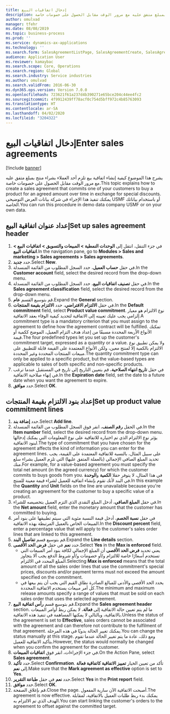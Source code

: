 ```yaml
---
title: إدخال اتفاقيات البيع
description: يشرح هذا الموضوع كيفية إنشاء اتفاقية بيع تلزم أحد العملاء بشراء منتج بمبلغ متفق عليه مع مرور الوقت مقابل الحصول على خصومات خاصة.
author: omulvad
manager: tfehr
ms.date: 08/08/2019
ms.topic: business-process
ms.prod: ''
ms.service: dynamics-ax-applications
ms.technology: ''
ms.search.form: SalesAgreementListPage, SalesAgreementCreate, SalesAgreement, InventItemIdLookupSimple, AgreementConfirmRunForm, SrsReportViewerForm
audience: Application User
ms.reviewer: kamaybac
ms.search.scope: Core, Operations
ms.search.region: Global
ms.search.industry: Service industries
ms.author: omulvad
ms.search.validFrom: 2016-06-30
ms.dyn365.ops.version: Version 7.0.0
ms.openlocfilehash: 723621f61a237d4b390271e65bce204c44ee4fc2
ms.sourcegitcommit: 4f9912439ff78acf0c754d5bff972c4b85763093
ms.translationtype: HT
ms.contentlocale: ar-SA
ms.lasthandoff: 04/02/2020
ms.locfileid: "3204322"
---
```

# <a name="enter-sales-agreements"></a><span data-ttu-id="f066d-103">إدخال اتفاقيات البيع</span><span class="sxs-lookup"><span data-stu-id="f066d-103">Enter sales agreements</span></span>

[!include [banner](../../includes/banner.md)]

<span data-ttu-id="f066d-104">يشرح هذا الموضوع كيفية إنشاء اتفاقية بيع تلزم أحد العملاء بشراء منتج بمبلغ متفق عليه مع مرور الوقت مقابل الحصول على خصومات خاصة.</span><span class="sxs-lookup"><span data-stu-id="f066d-104">This topic explains how to create a sales agreement that commits one of your customers to buy a product for an agreed amount over time in exchange for special discounts.</span></span> <span data-ttu-id="f066d-105">يمكنك تنفيذ هذا الإجراء في شركة بيانات العرض التوضيحي USMF أو باستخدام بياناتك الخاصة.</span><span class="sxs-lookup"><span data-stu-id="f066d-105">You can run this procedure in demo data company USMF or on your own data.</span></span>


## <a name="set-up-sales-agreement-header"></a><span data-ttu-id="f066d-106">إعداد عنوان اتفاقية البيع</span><span class="sxs-lookup"><span data-stu-id="f066d-106">Set up sales agreement header</span></span>
1. <span data-ttu-id="f066d-107">في جزء التنقل، انتقل إلى **الوحدات النمطية > المبيعات والتسويق > اتفاقيات البيع > اتفاقيات البيع**.</span><span class="sxs-lookup"><span data-stu-id="f066d-107">In the navigation pane, go to **Modules > Sales and marketing > Sales agreements > Sales agreements**.</span></span>
2. <span data-ttu-id="f066d-108">حدد **جديد**.</span><span class="sxs-lookup"><span data-stu-id="f066d-108">Select **New**.</span></span>
3. <span data-ttu-id="f066d-109">في حقل **حساب العميل**، حدد السجل المطلوب من القائمة المنسدلة.</span><span class="sxs-lookup"><span data-stu-id="f066d-109">In the **Customer account** field, select the desired record from the drop-down menu.</span></span>
4. <span data-ttu-id="f066d-110">في حقل **تصنيف اتفاقيات البيع‬**، حدد السجل المطلوب من القائمة المنسدلة.</span><span class="sxs-lookup"><span data-stu-id="f066d-110">In the **Sales agreement classification** field, select the desired record from the drop-down menu.</span></span>
5. <span data-ttu-id="f066d-111">قم بتوسيع القسم **عام**.</span><span class="sxs-lookup"><span data-stu-id="f066d-111">Expand the **General** section.</span></span>
6. <span data-ttu-id="f066d-112">في حقل **الالتزام الافتراضي**، حدد **الالتزام بقيمة المنتجات**.</span><span class="sxs-lookup"><span data-stu-id="f066d-112">In the **Default commitment** field, select **Product value commitment**.</span></span> <span data-ttu-id="f066d-113">نوع الالتزام هو معيار إلزامي يجب عليك تعيينه إلى الاتفاقية لتحديد كيفية الوفاء بعقد الاتفاقية.</span><span class="sxs-lookup"><span data-stu-id="f066d-113">A commitment type is a mandatory criterion that you must assign to the agreement to define how the agreement contract will be fulfilled.</span></span> <span data-ttu-id="f066d-114">تمكنك الأنواع الاًربعة المحددة مسبقًا من إعداد هدف التزام العميل، الموضح ككمية أو قيمة.</span><span class="sxs-lookup"><span data-stu-id="f066d-114">The four predefined types let you set up the customer's commitment target, expressed as a quantity or a value.</span></span> <span data-ttu-id="f066d-115">ولا يمكن تطبيق نوع الالتزام بالكمية إلا لمنتج معين، ولكن الأنواع المعتمدة على القيمة قابلة للتطبيق على مبيعات المنتجات المحددة وغير المحددة.</span><span class="sxs-lookup"><span data-stu-id="f066d-115">The quantity commitment type can only be applied to a specific product, but the value-based types are applicable to sales of both specific and non-specific products.</span></span>  
7. <span data-ttu-id="f066d-116">في حقل **تاريخ انتهاء الصلاحية**، قم بتعيين التاريخ إلى تاريخ في المستقبل عندما ترغب في إنهاء صلاحية الاتفاقية.</span><span class="sxs-lookup"><span data-stu-id="f066d-116">In the **Expiration date** field, set the date to a future date when you want the agreement to expire.</span></span>
8. <span data-ttu-id="f066d-117">حدد **موافق**.</span><span class="sxs-lookup"><span data-stu-id="f066d-117">Select **OK**.</span></span>

## <a name="set-up-product-value-commitment-lines"></a><span data-ttu-id="f066d-118">إعداد بنود الالتزام بقيمة المنتجات</span><span class="sxs-lookup"><span data-stu-id="f066d-118">Set up product value commitment lines</span></span>
1. <span data-ttu-id="f066d-119">حدد **إضافة بند**.</span><span class="sxs-lookup"><span data-stu-id="f066d-119">Select **Add line**.</span></span>
2. <span data-ttu-id="f066d-120">في الحقل **رقم الصنف**، انقر فوق السجل المطلوب من القائمة المنسدلة.</span><span class="sxs-lookup"><span data-stu-id="f066d-120">In the **Item number** field, select the desired record from the drop-down menu.</span></span> <span data-ttu-id="f066d-121">يؤثر نوع الالتزام الذي تم اختياره للاتفاقية على نوع المعلومات التي يمكنك إدخالها لبنود الاتفاقية.</span><span class="sxs-lookup"><span data-stu-id="f066d-121">The type of commitment that you have chosen for the agreement affects the kind of information you can enter for the agreement lines.</span></span> <span data-ttu-id="f066d-122">على سبيل المثال، بالنسبة للاتفاقية المعتمدة على القيمة، يجب تحديد المبلغ الصافي الإجمالي (بالعملة المتفق عليها) التي تلزم العميل بشراء سلع منك.</span><span class="sxs-lookup"><span data-stu-id="f066d-122">For example, for a value-based agreement you must specify the total net amount (in the agreed currency) for which the customer commits to buys goods from you.</span></span> <span data-ttu-id="f066d-123">في هذا المثال، لا يتوفر حقلا **الكمية** و**الوحدة** في البند لأنك تقوم بإنشاء اتفاقية للعميل لشراء قيمة معينة للمنتج.</span><span class="sxs-lookup"><span data-stu-id="f066d-123">In this example the **Quantity** and **Unit** fields on the line are unavailable because you're creating an agreement for the customer to buy a specific value of a product.</span></span>   
3. <span data-ttu-id="f066d-124">في حقل **المبلغ الصافي**، أدخل المبلغ النقدي الذي التزم العميل بتخصيصه للشراء.</span><span class="sxs-lookup"><span data-stu-id="f066d-124">In the **Net amount** field, enter the monetary amount that the customer has committed to buying.</span></span>
4. <span data-ttu-id="f066d-125">في حقل **نسبة الخصم**، أدخل قيمة النسبة مئوية التي سيتم تطبيقها على بنود أمر المبيعات الخاص بالعميل المرتبطة بهذه الاتفاقية.</span><span class="sxs-lookup"><span data-stu-id="f066d-125">In the **Discount percent** field, enter a percentage value that will apply to the customer's sales order lines that are linked to this agreement.</span></span>
5. <span data-ttu-id="f066d-126">قم بتوسيع قسم **تفاصيل البند**.</span><span class="sxs-lookup"><span data-stu-id="f066d-126">Expand the **Line details** section.</span></span>
6. <span data-ttu-id="f066d-127">حدد **نعم** في حقل **فرض الحد الأقصى**.</span><span class="sxs-lookup"><span data-stu-id="f066d-127">Select **Yes** in the **Max is enforced** field.</span></span>
    - <span data-ttu-id="f066d-128">يعني تحديد **فرض الحد الأقصى** أن المبلغ الإجمالي لكافة بنود أمر المبيعات التي تستخدم أسعارًا خاصة للالتزام و/أو خصومات و/أو شروط الدفع يجب ألا يتجاوز المبلغ المحدد في الالتزام.</span><span class="sxs-lookup"><span data-stu-id="f066d-128">Selecting **Max is enforced** means that the total amount of all the sales order lines that use the commitment's special prices, discounts and/or payment terms must not exceed the amount specified on the commitment.</span></span>  
    - <span data-ttu-id="f066d-129">يحدد الحد الأقصى والأدنى للمبالغ الصادرة نطاق القيم التي يجب أن يتم بيعها في كل أمر مبيعات يستخدم الاتفاقية المحددة.</span><span class="sxs-lookup"><span data-stu-id="f066d-129">The minimum and maximum release amounts specify a range of values that must be sold on each sales order that uses the selected agreement.</span></span>   
7. <span data-ttu-id="f066d-130">قم بتوسيع قسم **رأس اتفاقية البيع‬**.</span><span class="sxs-lookup"><span data-stu-id="f066d-130">Expand the **Sales agreement header** section.</span></span> <span data-ttu-id="f066d-131">ما لم يتم تعيين حالة الاتفاقية إلى **فعالة**، لا يمكن ربط أوامر المبيعات بالاتفاقية، وبالتالي لا يمكنها المساهمة في تنفيذ هذه الاتفاقية.</span><span class="sxs-lookup"><span data-stu-id="f066d-131">Unless the status of the agreement is set to **Effective**, sales orders cannot be associated with the agreement and can therefore not contribute to the fulfilment of that agreement.</span></span> <span data-ttu-id="f066d-132">يمكنك تغيير الحالة يدويًا في هذه المرحلة.</span><span class="sxs-lookup"><span data-stu-id="f066d-132">You can change the status manually at this stage.</span></span> <span data-ttu-id="f066d-133">ومع ذلك، عادة ما يتم تغيير الحالة عندما تقوم بتأكيد الاتفاقية للعميل.</span><span class="sxs-lookup"><span data-stu-id="f066d-133">However, the status would normally be changed when you confirm the agreement for the customer.</span></span>  
8. <span data-ttu-id="f066d-134">في جزء الإجراءات، انقر فوق **اتفاقيات المبيعات**.</span><span class="sxs-lookup"><span data-stu-id="f066d-134">On the Action Pane, select **Sales agreement**.</span></span>
9. <span data-ttu-id="f066d-135">حدد **تأكيد**.</span><span class="sxs-lookup"><span data-stu-id="f066d-135">Select **Confirmation**.</span></span> <span data-ttu-id="f066d-136">تأكد من تعيين الخيار **تمييز الاتفاقية كاتفاقية فعالة** إلى **نعم**.</span><span class="sxs-lookup"><span data-stu-id="f066d-136">Make sure that the **Mark agreement as effective** option is set to **Yes**.</span></span>  
10. <span data-ttu-id="f066d-137">حدد **نعم** في حقل **طباعة التقرير‬**.</span><span class="sxs-lookup"><span data-stu-id="f066d-137">Select **Yes** in the **Print report** field.</span></span>
11. <span data-ttu-id="f066d-138">حدد **موافق**.</span><span class="sxs-lookup"><span data-stu-id="f066d-138">Select **OK**.</span></span>
12. <span data-ttu-id="f066d-139">قم بإغلاق الصفحة.</span><span class="sxs-lookup"><span data-stu-id="f066d-139">Close the page.</span></span> <span data-ttu-id="f066d-140">أصبحت الاتفاقية الآن سارية المفعول.</span><span class="sxs-lookup"><span data-stu-id="f066d-140">The agreement is now effective.</span></span> <span data-ttu-id="f066d-141">يمكنك بدء ربط طلبات العميل بالاتفاقية، لمقابلة الهدف الذي تم الالتزام به.</span><span class="sxs-lookup"><span data-stu-id="f066d-141">You can start linking the customer's orders to the agreement to offset against the committed target.</span></span>  

